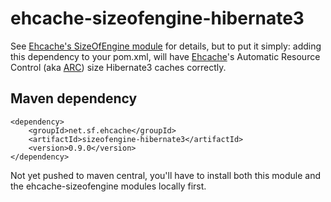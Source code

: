 ehcache-sizeofengine-hibernate3
===============================

See [Ehcache's SizeOfEngine module](http://ehcache.github.io/sizeof/) for details, but to put it simply: adding this dependency to your pom.xml, will have [Ehcache](http://www.ehcache.org)'s Automatic Resource Control (aka [ARC](http://ehcache.org/documentation/arc)) size Hibernate3 caches correctly.

Maven dependency
----------------

	<dependency>
		<groupId>net.sf.ehcache</groupId>
		<artifactId>sizeofengine-hibernate3</artifactId>
		<version>0.9.0</version>
	</dependency>

Not yet pushed to maven central, you'll have to install both this module and the ehcache-sizeofengine modules locally first.
